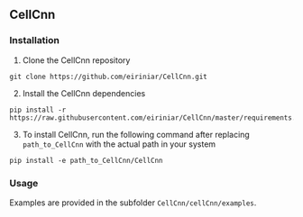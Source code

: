 
## CellCnn

### Installation 

1. Clone the CellCnn repository
  ```Shell
  git clone https://github.com/eiriniar/CellCnn.git
  ```

2. Install the CellCnn dependencies
  ```Shell
  pip install -r https://raw.githubusercontent.com/eiriniar/CellCnn/master/requirements.txt
  ```

3. To install CellCnn, run the following command after replacing `path_to_CellCnn` with the actual path in your system
  ```Shell
  pip install -e path_to_CellCnn/CellCnn
  ```
  
### Usage

Examples are provided in the subfolder `CellCnn/cellCnn/examples`.
